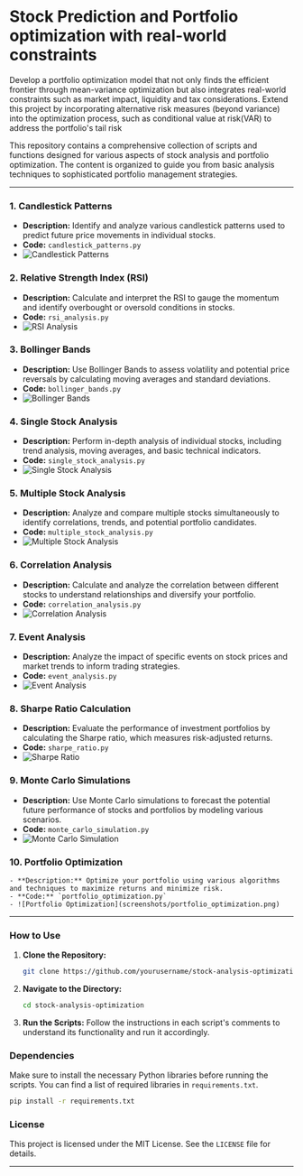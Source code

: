 # Stock Prediction and Portfolio optimization with real-world constraints
 Develop a portfolio optimization model that not only finds the efficient frontier through mean-variance optimization but also integrates real-world constraints such as market impact, liquidity and tax considerations. Extend this project by incorporating alternative risk measures (beyond variance) into the optimization process, such as conditional value at risk(VAR) to address the portfolio's tail risk

This repository contains a comprehensive collection of scripts and functions designed for various aspects of stock analysis and portfolio optimization. The content is organized to guide you from basic analysis techniques to sophisticated portfolio management strategies.

---

### 1. **Candlestick Patterns**

   - **Description:** Identify and analyze various candlestick patterns used to predict future price movements in individual stocks.
   - **Code:** `candlestick_patterns.py`
   - ![Candlestick Patterns](screenshots/candlestick_patterns.png)

### 2. **Relative Strength Index (RSI)**

   - **Description:** Calculate and interpret the RSI to gauge the momentum and identify overbought or oversold conditions in stocks.
   - **Code:** `rsi_analysis.py`
   - ![RSI Analysis](<img width="725" alt="image" src="https://github.com/Sachinthotre/Stock-Prediction-and-Portfolio-optimization-with-real-world-constraints/assets/46932228/086c089f-efb2-46dc-ae63-56c060ed4920">
)

### 3. **Bollinger Bands**

   - **Description:** Use Bollinger Bands to assess volatility and potential price reversals by calculating moving averages and standard deviations.
   - **Code:** `bollinger_bands.py`
   - ![Bollinger Bands](screenshots/bollinger_bands.png)

### 4. **Single Stock Analysis**

   - **Description:** Perform in-depth analysis of individual stocks, including trend analysis, moving averages, and basic technical indicators.
   - **Code:** `single_stock_analysis.py`
   - ![Single Stock Analysis](screenshots/single_stock_analysis.png)

### 5. **Multiple Stock Analysis**

   - **Description:** Analyze and compare multiple stocks simultaneously to identify correlations, trends, and potential portfolio candidates.
   - **Code:** `multiple_stock_analysis.py`
   - ![Multiple Stock Analysis](screenshots/multiple_stock_analysis.png)

### 6. **Correlation Analysis**

   - **Description:** Calculate and analyze the correlation between different stocks to understand relationships and diversify your portfolio.
   - **Code:** `correlation_analysis.py`
   - ![Correlation Analysis](screenshots/correlation_analysis.png)

### 7. **Event Analysis**

   - **Description:** Analyze the impact of specific events on stock prices and market trends to inform trading strategies.
   - **Code:** `event_analysis.py`
   - ![Event Analysis](screenshots/event_analysis.png)

### 8. **Sharpe Ratio Calculation**

   - **Description:** Evaluate the performance of investment portfolios by calculating the Sharpe ratio, which measures risk-adjusted returns.
   - **Code:** `sharpe_ratio.py`
   - ![Sharpe Ratio](screenshots/sharpe_ratio.png)

### 9. **Monte Carlo Simulations**

   - **Description:** Use Monte Carlo simulations to forecast the potential future performance of stocks and portfolios by modeling various scenarios.
   - **Code:** `monte_carlo_simulation.py`
   - ![Monte Carlo Simulation](screenshots/monte_carlo_simulation.png)

### 10. **Portfolio Optimization**

    - **Description:** Optimize your portfolio using various algorithms and techniques to maximize returns and minimize risk.
    - **Code:** `portfolio_optimization.py`
    - ![Portfolio Optimization](screenshots/portfolio_optimization.png)

---

### How to Use

1. **Clone the Repository:**
   ```bash
   git clone https://github.com/yourusername/stock-analysis-optimization.git
   ```
2. **Navigate to the Directory:**
   ```bash
   cd stock-analysis-optimization
   ```
3. **Run the Scripts:**
   Follow the instructions in each script's comments to understand its functionality and run it accordingly.

### Dependencies

Make sure to install the necessary Python libraries before running the scripts. You can find a list of required libraries in `requirements.txt`.

```bash
pip install -r requirements.txt
```

### License

This project is licensed under the MIT License. See the `LICENSE` file for details.

---
